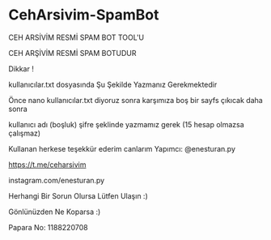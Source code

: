 # CehArsivim-SpamBot
CEH ARSİVİM RESMİ SPAM BOT TOOL'U

CEH ARŞİVİM RESMİ SPAM BOTUDUR 

Dikkar !

kullanıcılar.txt dosyasında Şu Şekilde Yazmanız Gerekmektedir

Önce nano kullanıcılar.txt diyoruz sonra karşımıza boş bir sayfs çıkıcak daha sonra 

kullanıcı adı (boşluk) şifre şeklinde yazmamız gerek (15 hesap olmazsa çalışmaz)

Kullanan herkese teşekkür ederim canlarım 
Yapımcı: @enesturan.py 

https://t.me/ceharsivim 

instagram.com/enesturan.py 

Herhangi Bir Sorun Olursa Lütfen Ulaşın :)

Gönlünüzden Ne Koparsa :)

Papara No: 1188220708
